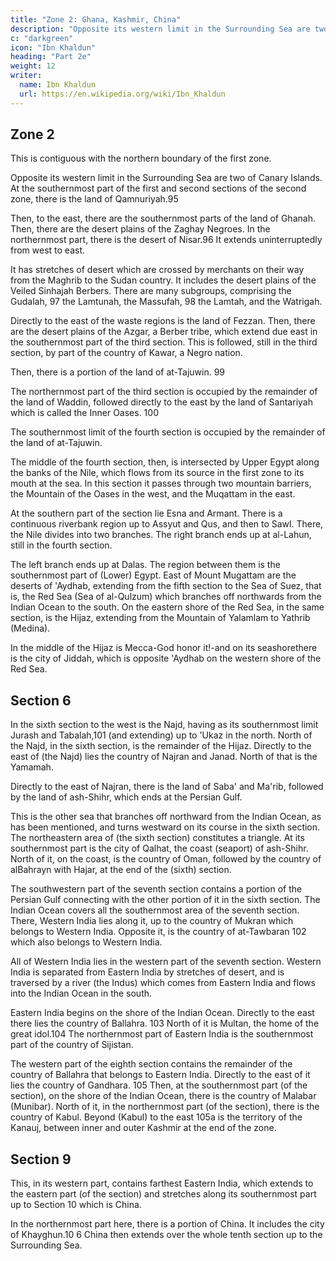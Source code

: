 ```yaml
---
title: "Zone 2: Ghana, Kashmir, China"
description: "Opposite its western limit in the Surrounding Sea are two of Canary Islands"
c: "darkgreen"
icon: "Ibn Khaldun"
heading: "Part 2e"
weight: 12
writer:
  name: Ibn Khaldun
  url: https://en.wikipedia.org/wiki/Ibn_Khaldun
---
```



## Zone 2

This is contiguous with the northern boundary of the first zone.

Opposite its western limit in the Surrounding Sea are two of Canary Islands. At the southernmost part of the first and second sections of the second zone, there is the land of Qamnuriyah.95 

Then, to the east, there are the southernmost parts of the land of Ghanah. Then, there are the desert plains of the Zaghay Negroes. In the northernmost part, there is the desert of Nisar.96 It extends uninterruptedly from west to east. 

It has stretches of desert which are crossed by merchants on their way from the Maghrib to the Sudan country. It includes the desert plains of the Veiled Sinhajah Berbers. There are many subgroups, comprising the Gudalah, 97 the Lamtunah, the Massufah, 98 the Lamtah, and the Watrigah. 

Directly to the east of the waste regions is the land of Fezzan. Then, there are the desert plains of the Azgar, a Berber tribe, which extend due east in the southernmost part of the third section. This is followed, still in the third section, by part of the country of Kawar, a Negro nation. 

Then, there is a portion of the land of at-Tajuwin. 99

The northernmost part of the third section is occupied by the remainder of the land of Waddin, followed directly to the east by the land of Santariyah which is called the Inner Oases. 100

The southernmost limit of the fourth section is occupied by the remainder of the land of at-Tajuwin.

The middle of the fourth section, then, is intersected by Upper Egypt along the banks of the Nile, which flows from its source in the first zone to its mouth at the sea. In this section it passes through two mountain barriers, the Mountain of the Oases in the west, and the Muqattam in the east. 

At the southern part of the section lie Esna and Armant. There is a continuous riverbank region up to Assyut and Qus, and then to Sawl. There, the Nile divides into two branches. The right branch ends up at al-Lahun, still in the fourth section. 

The left branch ends up at Dalas. The region between them is the southernmost part of (Lower) Egypt. East of Mount Mugattam are the deserts of 'Aydhab, extending from the fifth section to the Sea of Suez, that is, the Red Sea (Sea of al-Qulzum) which branches off northwards from the Indian Ocean to the south. On the eastern shore of the Red Sea, in the same section, is the Hijaz, extending from the Mountain of Yalamlam to Yathrib (Medina). 

In the middle of the Hijaz is Mecca-God honor it!-and on its seashorethere is the city of Jiddah, which is opposite 'Aydhab on the western shore of the Red Sea.


## Section 6

In the sixth section to the west is the Najd, having as its southernmost limit Jurash and Tabalah,101 (and extending) up to 'Ukaz in the north. North of the Najd, in the sixth section, is the remainder of the Hijaz. Directly to the east of (the Najd) lies the country of Najran and Janad. North of that is the Yamamah. 

Directly to the east of Najran, there is the land of Saba' and Ma'rib, followed by the land of ash-Shihr, which ends at the Persian Gulf. 

This is the other sea that branches off northward from the Indian Ocean, as has been mentioned, and turns westward on its course in the sixth section. The northeastern area of (the sixth section) constitutes a triangle. At its southernmost part is the city of Qalhat, the coast (seaport) of ash-Shihr. North of it, on the coast, is the country of Oman, followed by
the country of alBahrayn with Hajar, at the end of the (sixth) section.

The southwestern part of the seventh section contains a portion of the Persian Gulf connecting with the other portion of it in the sixth section. The Indian Ocean covers all the southernmost area of the seventh section. There, Western India lies along it, up to the country of Mukran which belongs to Western India. Opposite it, is the country of at-Tawbaran 102 which also belongs to Western India. 

All of Western India lies in the western part of the seventh section. Western India is separated from Eastern India by stretches of desert, and is traversed by a river (the Indus) which comes from Eastern India and flows into the Indian Ocean in the south. 

Eastern India begins on the shore of the Indian Ocean. Directly to the east there lies the country of Ballahra. 103 North of it is Multan, the home of the great idol.104 The northernmost part of Eastern India is the southernmost part of the country of Sijistan. 

The western part of the eighth section contains the remainder of the country of Ballahra that belongs to Eastern India. Directly to the east of it lies the country of Gandhara. 105 Then, at the southernmost part (of the section), on the shore of the Indian Ocean, there is the country of Malabar (Munibar). North of it, in the northernmost part (of the section), there is the country of Kabul. Beyond (Kabul) to the east 105a is the territory of the Kanauj, between inner and outer Kashmir at the end of the zone. 


## Section 9

This, in its western part, contains farthest Eastern India, which extends to the eastern part (of the section) and stretches along its southernmost part up to Section 10 which is China. 

In the northernmost part here, there is a portion of China. It includes the city of Khayghun.10 6 China then extends over the whole tenth section up to the Surrounding Sea.
